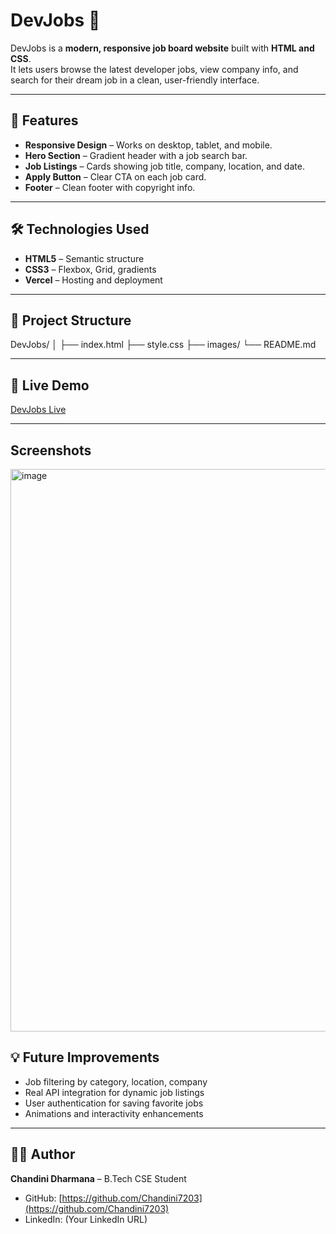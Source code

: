 # DevJobs 🚀

DevJobs is a **modern, responsive job board website** built with **HTML and CSS**.  
It lets users browse the latest developer jobs, view company info, and search for their dream job in a clean, user-friendly interface.

---

## 🌟 Features

- **Responsive Design** – Works on desktop, tablet, and mobile.  
- **Hero Section** – Gradient header with a job search bar.  
- **Job Listings** – Cards showing job title, company, location, and date.  
- **Apply Button** – Clear CTA on each job card.  
- **Footer** – Clean footer with copyright info.  

---

## 🛠️ Technologies Used

- **HTML5** – Semantic structure  
- **CSS3** – Flexbox, Grid, gradients  
- **Vercel** – Hosting and deployment  

---

## 📂 Project Structure

DevJobs/
│
├── index.html
├── style.css
├── images/
└── README.md


---

## 🚀 Live Demo

[DevJobs Live](https://dev-jobs-7g92r78w7-chandini-dharmanas-projects.vercel.app)

---

## Screenshots
<img width="1919" height="900" alt="image" src="https://github.com/user-attachments/assets/0973aa04-4ccc-47f9-b03b-2c5a495e565b" />



## 💡 Future Improvements

- Job filtering by category, location, company  
- Real API integration for dynamic job listings  
- User authentication for saving favorite jobs  
- Animations and interactivity enhancements  

---

## 👩‍💻 Author

**Chandini Dharmana** – B.Tech CSE Student  
- GitHub: [https://github.com/Chandini7203](https://github.com/Chandini7203)  
- LinkedIn: (Your LinkedIn URL)
